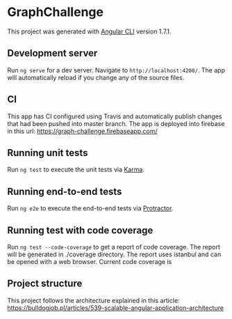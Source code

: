# GraphChallenge

This project was generated with [Angular CLI](https://github.com/angular/angular-cli) version 1.7.1.

## Development server

Run `ng serve` for a dev server. Navigate to `http://localhost:4200/`. The app will automatically reload if you change any of the source files.

## CI

This app has CI configured using Travis and automatically publish changes that had been pushed into master branch.
The app is deployed into firebase in this url:
https://graph-challenge.firebaseapp.com/

## Running unit tests

Run `ng test` to execute the unit tests via [Karma](https://karma-runner.github.io).

## Running end-to-end tests

Run `ng e2e` to execute the end-to-end tests via [Protractor](http://www.protractortest.org/).

## Running test with code coverage

Run `ng test --code-coverage` to get a report of code coverage. The report will be generated in ./coverage directory.
The report uses istanbul and can be opened with a web browser.
Current code coverage is 
## Project structure
This project follows the architecture explained in this article:
https://bulldogjob.pl/articles/539-scalable-angular-application-architecture
